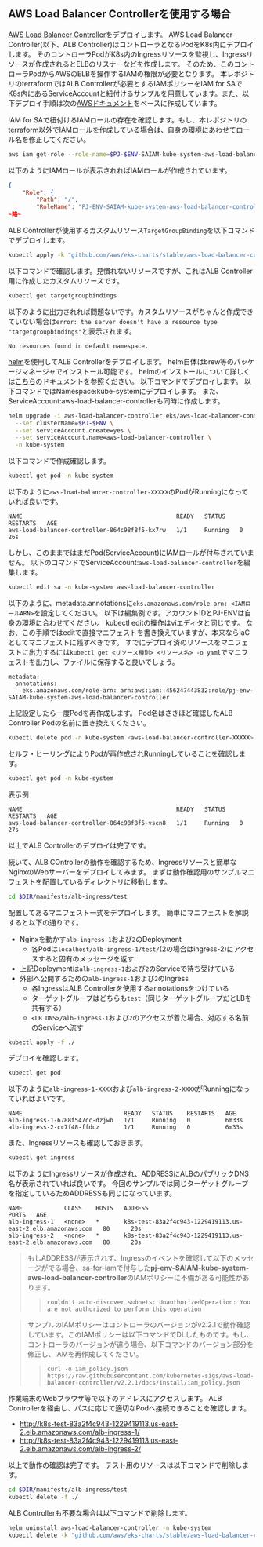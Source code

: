 ## AWS Load Balancer Controllerを使用する場合

[AWS Load Balancer Controller](https://kubernetes-sigs.github.io/aws-load-balancer-controller/latest/)をデプロイします。
AWS Load Balancer Controller(以下、ALB Controller)はコントローラとなるPodをK8s内にデプロイします。
そのコントローラPodがK8s内のIngressリソースを監視し、Ingressリソースが作成されるとELBのリスナーなどを作成します。
そのため、このコントローラPodからAWSのELBを操作するIAMの権限が必要となります。
本レポジトリのterraformではALB Controllerが必要とするIAMポリシーをIAM for SAでK8s内にあるServiceAccountと紐付けるサンプルを用意しています。また、以下デプロイ手順は次の[AWSドキュメント](https://docs.aws.amazon.com/ja_jp/eks/latest/userguide/alb-ingress.html)をベースに作成しています。

IAM for SAで紐付けるIAMロールの存在を確認します。もし、本レポジトリのterraform以外でIAMロールを作成している場合は、自身の環境にあわせてロール名を修正してください。

``` sh
aws iam get-role --role-name=$PJ-$ENV-SAIAM-kube-system-aws-load-balancer-controller
```

以下のようにIAMロールが表示されればIAMロールが作成されています。

``` json
{
    "Role": {
        "Path": "/",
        "RoleName": "PJ-ENV-SAIAM-kube-system-aws-load-balancer-controller",
~略~
```

ALB Controllerが使用するカスタムリソース`TargetGroupBinding`を以下コマンドでデプロイします。

``` sh
kubectl apply -k "github.com/aws/eks-charts/stable/aws-load-balancer-controller//crds?ref=master"
```

以下コマンドで確認します。見慣れないリソースですが、これはALB Controller用に作成したカスタムリソースです。

``` sh
kubectl get targetgroupbindings
```

以下のように出力されれば問題ないです。カスタムリソースがちゃんと作成できていない場合は`error: the server doesn't have a resource type "targetgroupbindings"`と表示されます。

```
No resources found in default namespace.
```

[helm](https://helm.sh/ja/)を使用してALB Controllerをデプロイします。
helm自体はbrew等のパッケージマネージャでインストール可能です。
helmのインストールについて詳しくは[こちら](https://helm.sh/docs/intro/install/)のドキュメントを参照ください。
以下コマンドでデプロイします。
以下コマンドではNamespace:kube-systemにデプロイします。
また、ServiceAccount:aws-load-balancer-controllerも同時に作成します。

``` sh
helm upgrade -i aws-load-balancer-controller eks/aws-load-balancer-controller \
  --set clusterName=$PJ-$ENV \
  --set serviceAccount.create=yes \
  --set serviceAccount.name=aws-load-balancer-controller \
  -n kube-system
```

以下コマンドで作成確認します。

``` sh
kubectl get pod -n kube-system
```

以下のように`aws-load-balancer-controller-XXXXX`のPodがRunningになっていれば良いです。

```
NAME                                            READY   STATUS    RESTARTS   AGE
aws-load-balancer-controller-864c98f8f5-kx7rw   1/1     Running   0          26s
```

しかし、このままではまだPod(ServiceAccount)にIAMロールが付与されていません。
以下のコマンドでServiceAccount:`aws-load-balancer-controller`を編集します。

``` sh
kubectl edit sa -n kube-system aws-load-balancer-controller
```

以下のように、metadata.annotationsに`eks.amazonaws.com/role-arn: <IAMロールARN>`を設定してください。
以下は編集例です。アカウントIDとPJ-ENVは自身の環境に合わせてください。
kubectl editの操作はviエディタと同じです。
なお、この手順ではeditで直接マニフェストを書き換えていますが、本来ならIaCとしてマニフェストに残すべきです。
すでにデプロイ済のリソースをマニフェストに出力するには`kubectl get <リソース種別> <リソース名> -o yaml`でマニフェストを出力し、ファイルに保存すると良いでしょう。

```
metadata:
  annotations:
    eks.amazonaws.com/role-arn: arn:aws:iam::456247443832:role/pj-env-SAIAM-kube-system-aws-load-balancer-controller
```

上記設定したら一度Podを再作成します。
Pod名はさきほど確認したALB Controller Podの名前に置き換えてください。

``` sh
kubectl delete pod -n kube-system <aws-load-balancer-controller-XXXXX>
```

セルフ・ヒーリングによりPodが再作成されRunningしていることを確認します。

``` sh
kubectl get pod -n kube-system
```

表示例

```
NAME                                            READY   STATUS    RESTARTS   AGE
aws-load-balancer-controller-864c98f8f5-vscn8   1/1     Running   0          27s
```

以上でALB Controllerのデプロイは完了です。

続いて、ALB COntrollerの動作を確認するため、Ingressリソースと簡単なNginxのWebサーバーをデプロイしてみます。
まずは動作確認用のサンプルマニフェストを配置しているディレクトリに移動します。

``` sh
cd $DIR/manifests/alb-ingress/test
```

配置してあるマニフェスト一式をデプロイします。
簡単にマニフェストを解説すると以下の通りです。

- Nginxを動かす`alb-ingress-1`および`2`のDeployment
  - 各Podは`localhost/alb-ingress-1/test/`(2の場合はingress-2)にアクセスすると固有のメッセージを返す
- 上記Deploymentは`alb-ingress-1`および`2`のServiceで待ち受けている
- 外部へ公開するための`alb-ingress-1`および`2`のIngress
  - 各IngressはALB Controllerを使用するannotationsをつけている
  - ターゲットグループはどちらも`test`（同じターゲットグループだとLBを共有する）
  - `<LB DNS>/alb-ingress-1`および`2`のアクセスが着た場合、対応する名前のServiceへ流す

``` sh
kubectl apply -f ./
```

デプロイを確認します。

``` sh
kubectl get pod
```

以下のように`alb-ingress-1-XXXX`および`alb-ingress-2-XXXX`がRunningになっていればよいです。

```
NAME                             READY   STATUS    RESTARTS   AGE
alb-ingress-1-6788f547cc-dzjwb   1/1     Running   0          6m33s
alb-ingress-2-cc7f48-ffdcz       1/1     Running   0          6m33s
```

また、Ingressリソースも確認しておきます。

``` sh
kubectl get ingress
```

以下のようにIngressリソースが作成され、ADDRESSにALBのパブリックDNS名が表示されていれば良いです。
今回のサンプルでは同じターゲットグループを指定しているためADDRESSも同じになっています。

```
NAME            CLASS    HOSTS   ADDRESS                                                      PORTS   AGE
alb-ingress-1   <none>   *       k8s-test-83a2f4c943-1229419113.us-east-2.elb.amazonaws.com   80      20s
alb-ingress-2   <none>   *       k8s-test-83a2f4c943-1229419113.us-east-2.elb.amazonaws.com   80      20s
```

> もしADDRESSが表示されず、Ingressのイベントを確認して以下のメッセージがでる場合、sa-for-iamで付与した**pj-env-SAIAM-kube-system-aws-load-balancer-controller**のIAMポリシーに不備がある可能性があります。  
>> ```couldn't auto-discover subnets: UnauthorizedOperation: You are not authorized to perform this operation```  

> サンプルのIAMポリシーはコントローラのバージョンがv2.2.1で動作確認しています。このIAMポリシーは以下コマンドでDLしたものです。もし、コントローラのバージョンが違う場合、以下コマンドのバージョン部分を修正し、IAMを再作成してください。  
>> ```curl -o iam_policy.json https://raw.githubusercontent.com/kubernetes-sigs/aws-load-balancer-controller/v2.2.1/docs/install/iam_policy.json```  

作業端末のWebブラウザ等で以下のアドレスにアクセスします。
ALB Controllerを経由し、パスに応じて適切なPodへ接続できることを確認します。

- http://k8s-test-83a2f4c943-1229419113.us-east-2.elb.amazonaws.com/alb-ingress-1/
- http://k8s-test-83a2f4c943-1229419113.us-east-2.elb.amazonaws.com/alb-ingress-2/

以上で動作の確認は完了です。
テスト用のリソースは以下コマンドで削除します。

``` sh
cd $DIR/manifests/alb-ingress/test
kubectl delete -f ./
```

ALB Controllerも不要な場合は以下コマンドで削除します。

``` sh
helm uninstall aws-load-balancer-controller -n kube-system
kubectl delete -k "github.com/aws/eks-charts/stable/aws-load-balancer-controller//crds?ref=master"
```
